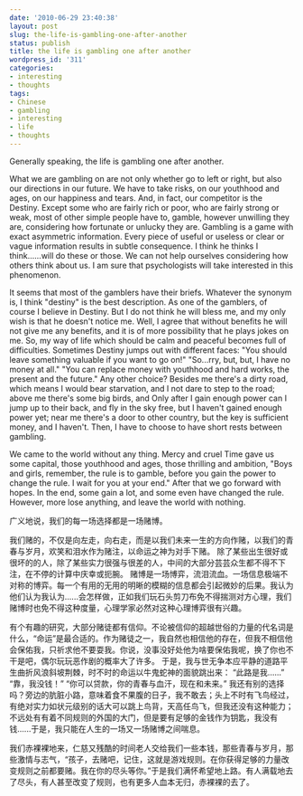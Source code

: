 ```yaml
---
date: '2010-06-29 23:40:38'
layout: post
slug: the-life-is-gambling-one-after-another
status: publish
title: the life is gambling one after another
wordpress_id: '311'
categories:
- interesting
- thoughts
tags:
- Chinese
- gambling
- interesting
- life
- thoughts
---
```


Generally speaking, the life is gambling one after another.


What we are gambling on are not only whether go to left or right, but also our directions in our future. We have to take risks, on our youthhood and ages, on our happiness and tears. And, in fact, our competitor is the Destiny.
Except some who are fairly rich or poor, who are fairly strong or weak, most of other simple people have to, gamble, however unwilling they are, considering how fortunate or unlucky they are.
Gambling is a game with exact asymmetric information. Every piece of useful or useless or clear or vague information results in subtle consequence. I think he thinks I think......will do these or those. We can not help ourselves considering how others think about us. I am sure that psychologists will take interested in this phenomenon.

It seems that most of the gamblers have their briefs. Whatever the synonym is, I think "destiny" is the best description. As one of the gamblers, of course I believe in Destiny. But I do not think he will bless me, and my only wish is that he doesn't notice me. Well, I agree that without benefits he will not give me any benefits, and it is of more possibility that he plays jokes on me.
So, my way of life which should be calm and peaceful becomes full of difficulties. Sometimes Destiny jumps out with different faces:
"You should leave something valuable if you want to go on!"
"So...rry, but, but, I have no money at all."
"You can replace money with youthhood and hard works, the present and the future."
Any other choice? Besides me there's a dirty road, which means I would bear starvation, and I not dare to step to the road; above me there's some big birds, and Only after I gain enough power can I jump up to their back, and fly in the sky free, but I haven't gained enough power yet; near me there's a door to other country, but the key is sufficient money, and I haven't. Then, I have to choose to have short rests between gambling.

We came to the world without any thing. Mercy and cruel Time gave us some capital, those youthhood and ages, those thrilling and ambition, "Boys and girls, remember, the rule is to gamble, before you gain the power to change the rule. I wait for you at your end." After that we go forward with hopes. In the end, some gain a lot, and some even have changed the rule. However, more lose anything, and leave the world with nothing.

  广义地说，我们的每一场选择都是一场赌博。

  我们赌的，不仅是向左走，向右走，而是以我们未来一生的方向作赌，以我们的青春与岁月，欢笑和泪水作为赌注，以命运之神为对手下赌。
  除了某些出生很好或很坏的的人，除了某些实力很强与很差的人，中间的大部分芸芸众生都不得不下注，在不停的计算中庆幸或扼腕。
  赌博是一场博弈，流泪流血。一场信息极端不对称的博弈。每一个有用的无用的明晰的模糊的信息都会引起微妙的后果。我认为他们认为我认为......会怎样做，正如我们玩石头剪刀布免不得揣测对方心理，我们赌博时也免不得这种度量，心理学家必然对这种心理博弈很有兴趣。

  有个有趣的研究，大部分赌徒都有信仰。不论被信仰的超越世俗的力量的代名词是什么，“命运”是最合适的。作为赌徒之一，我自然也相信他的存在，但我不相信他会保佑我，只祈求他不要耍我。你说，没事没好处他为啥要保佑我呢，换了你也不干是吧，偶尔玩玩恶作剧的概率大了许多。
  于是，我与世无争本应平静的道路平生曲折风浪斜坡荆棘，时不时的命运以牛鬼蛇神的面貌跳出来：
  “此路是我......”
  “靠，我没钱！”
  “你可以贷款，你的青春与血汗，现在和未来。”
  我还有别的选择吗？旁边的肮脏小路，意味着食不果腹的日子，我不敢去；头上不时有飞鸟经过，有绝对实力如状元级别的话大可以跳上鸟背，天高任鸟飞，但我还没有这种能力；不远处有有着不同规则的外国的大门，但是要有足够的金钱作为钥匙，我没有钱......于是，我只能在人生的一场又一场赌博之间喘息。

  我们赤裸裸地来，仁慈又残酷的时间老人交给我们一些本钱，那些青春与岁月，那些激情与志气，“孩子，去赌吧，记住，这就是游戏规则。在你获得足够的力量改变规则之前都要赌。我在你的尽头等你。”于是我们满怀希望地上路。有人满载地去了尽头，有人甚至改变了规则，也有更多人血本无归，赤裸裸的去了。
